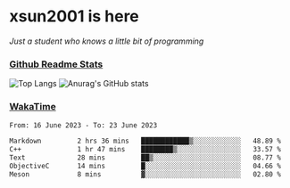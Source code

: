 # xsun2001 is here

*Just a student who knows a little bit of programming*

### [Github Readme Stats](https://github.com/anuraghazra/github-readme-stats)

![Top Langs](https://github-readme-stats.vercel.app/api/top-langs/?username=xsun2001&layout=compact&theme=radical) ![Anurag's GitHub stats](https://github-readme-stats.vercel.app/api?username=xsun2001&show_icons=true&theme=radical)

### [WakaTime](https://wakatime.com)

<!--START_SECTION:waka-->

```txt
From: 16 June 2023 - To: 23 June 2023

Markdown         2 hrs 36 mins   ████████████▒░░░░░░░░░░░░   48.89 %
C++              1 hr 47 mins    ████████▒░░░░░░░░░░░░░░░░   33.57 %
Text             28 mins         ██▒░░░░░░░░░░░░░░░░░░░░░░   08.77 %
ObjectiveC       14 mins         █░░░░░░░░░░░░░░░░░░░░░░░░   04.66 %
Meson            8 mins          ▓░░░░░░░░░░░░░░░░░░░░░░░░   02.80 %
```

<!--END_SECTION:waka-->
